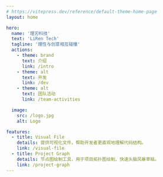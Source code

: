 ```yaml
---
# https://vitepress.dev/reference/default-theme-home-page
layout: home

hero:
  name: '理刃科技'
  text: 'LiRen Tech'
  tagline: '理性与创意相互碰撞'
  actions:
    - theme: brand
      text: 介绍
      link: /intro
    - theme: alt
      text: 开发
      link: /dev
    - theme: alt
      text: 团队活动
      link: /team-activities

  image:
    src: /logo.jpg
    alt: Logo

features:
  - title: Visual File
    details: 提供可视化文件，帮助开发者更直观地理解代码结构。
    link: /visual-file
  - title: Project Graph
    details: 节点图绘制工具，用于项目拓扑图绘制、快速头脑风暴草稿。
    link: /project-graph
---
```

